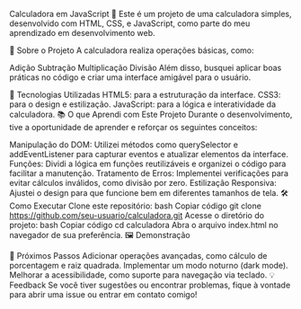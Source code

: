 Calculadora em JavaScript 🧮
Este é um projeto de uma calculadora simples, desenvolvido com HTML, CSS, e JavaScript, como parte do meu aprendizado em desenvolvimento web.

📝 Sobre o Projeto
A calculadora realiza operações básicas, como:

Adição
Subtração
Multiplicação
Divisão
Além disso, busquei aplicar boas práticas no código e criar uma interface amigável para o usuário.

🚀 Tecnologias Utilizadas
HTML5: para a estruturação da interface.
CSS3: para o design e estilização.
JavaScript: para a lógica e interatividade da calculadora.
📚 O que Aprendi com Este Projeto
Durante o desenvolvimento, tive a oportunidade de aprender e reforçar os seguintes conceitos:

Manipulação do DOM: Utilizei métodos como querySelector e addEventListener para capturar eventos e atualizar elementos da interface.
Funções: Dividi a lógica em funções reutilizáveis e organizei o código para facilitar a manutenção.
Tratamento de Erros: Implementei verificações para evitar cálculos inválidos, como divisão por zero.
Estilização Responsiva: Ajustei o design para que funcione bem em diferentes tamanhos de tela.
🛠 Como Executar
Clone este repositório:
bash
Copiar código
git clone https://github.com/seu-usuario/calculadora.git
Acesse o diretório do projeto:
bash
Copiar código
cd calculadora
Abra o arquivo index.html no navegador de sua preferência.
🖼 Demonstração

🌟 Próximos Passos
Adicionar operações avançadas, como cálculo de porcentagem e raiz quadrada.
Implementar um modo noturno (dark mode).
Melhorar a acessibilidade, como suporte para navegação via teclado.
💡 Feedback
Se você tiver sugestões ou encontrar problemas, fique à vontade para abrir uma issue ou entrar em contato comigo!
